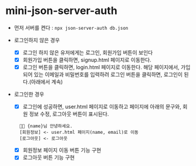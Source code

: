 # mini-json-server-auth

- 먼저 서버를 켠다 : `npx json-server-auth db.json`

- 로그인하지 않은 경우

  - [x] 로그인 하지 않은 유저에게는 로그인, 회원가입 버튼이 보인다
  - [x] 회원가입 버튼을 클릭하면, signup.html 페이지로 이동한다.
  - [x] 로그인 버튼을 클릭하면, login.html 페이지로 이동한다. 해당 페이지에서, 가입되어 있는 이메일과 비밀번호를 입력하려 로그인 버튼을 클릭하면, 로그인이 된다.(아래에서 계속)

- 로그인한 경우
  - [x] 로그인에 성공하면, user.html 페이지로 이동하고 페이지에 아래의 문구와, 회원 정보 수정, 로그아웃 버튼이 표시된다.
  ```plain
    👋🏼 {name}님 안녕하세요.
    [회원정보] <- user.html 페이지(name, email)로 이동
    [로그아웃] <- 로그아웃
  ```
  - [x] 회원정보 페이지 이동 버튼 기능 구현
  - [x] 로그아웃 버튼 기능 구현
